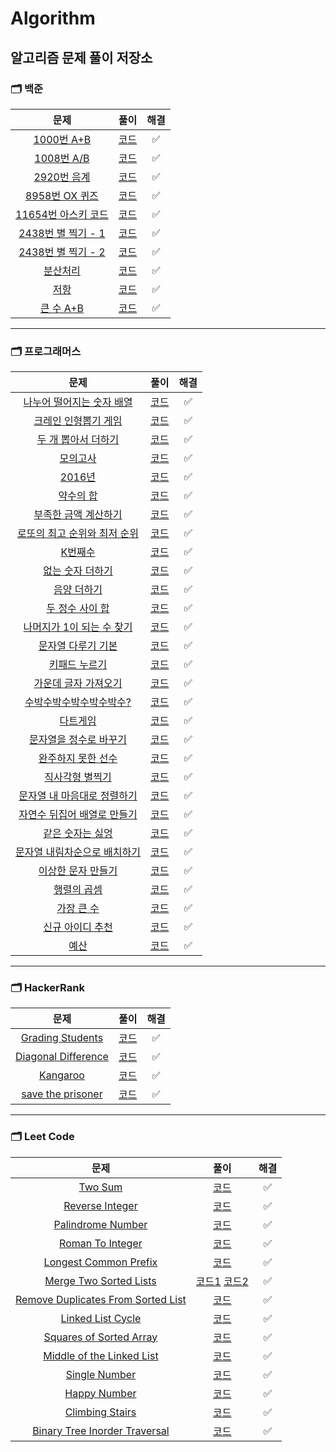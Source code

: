 # Algorithm
알고리즘 문제 풀이 저장소
---
### __🗂 백준__
|문제|풀이|해결|
|:---:|:---:|:---:|
|[1000번 A+B](https://www.acmicpc.net/problem/1000)|[코드](Baekjoon/baekjoon_1000.js)|✅|
|[1008번 A/B](https://www.acmicpc.net/problem/1008)|[코드](Baekjoon/baekjoon_1008.js)|✅|
|[2920번 음계](https://www.acmicpc.net/problem/2920)|[코드](Baekjoon/baekjoon_2920.js)|✅|
|[8958번 OX 퀴즈](https://www.acmicpc.net/problem/8958)|[코드](Baekjoon/baekjoon_8958.js)|✅|
|[11654번 아스키 코드](https://www.acmicpc.net/problem/11654)|[코드](Baekjoon/baekjoon_11654.js)|✅|
|[2438번 별 찍기 - 1](https://www.acmicpc.net/problem/2438)|[코드](Baekjoon/baekjoon_2438.js)|✅|
|[2438번 별 찍기 - 2](https://www.acmicpc.net/problem/2439)|[코드](Baekjoon/baekjoon_2438.js)|✅|
|[분산처리](https://www.acmicpc.net/problem/1009)|[코드](Baekjoon/baekjoon_1009.js)|✅|
|[저항](https://www.acmicpc.net/problem/1076)|[코드](Baekjoon/baekjoon_1076.js)|✅|
|[큰 수 A+B](https://www.acmicpc.net/problem/10757)|[코드](Baekjoon/baekjoon_10757.js)|✅|
---
### __🗂 프로그래머스__
|문제|풀이|해결|
|:---:|:---:|:---:|
|[나누어 떨어지는 숫자 배열](https://programmers.co.kr/learn/courses/30/lessons/12910)|[코드](Programmers/programmers_12910.js)|✅|
|[크레인 인형뽑기 게임](https://programmers.co.kr/learn/courses/30/lessons/64061)|[코드](Programmers/programmers_64061.js)|✅|
|[두 개 뽑아서 더하기](https://programmers.co.kr/learn/courses/30/lessons/68644)|[코드](Programmers/programmers_68644.js)|✅|
|[모의고사](https://programmers.co.kr/learn/courses/30/lessons/42840)|[코드](Programmers/programmers_42840.js)|✅|
|[2016년](https://programmers.co.kr/learn/courses/30/lessons/12901)|[코드](Programmers/programmers_12901.js)|✅|
|[약수의 합](https://programmers.co.kr/learn/courses/30/lessons/12928)|[코드](Programmers/programmers_12928.js)|✅|
|[부족한 금액 계산하기](https://programmers.co.kr/learn/courses/30/lessons/82612)|[코드](Programmers/programmers_82612.js)|✅|
|[로또의 최고 순위와 최저 순위](https://programmers.co.kr/learn/courses/30/lessons/77484)|[코드](Programmers/programmers_77484.js)|✅|
|[K번째수](https://programmers.co.kr/learn/courses/30/lessons/42748)|[코드](Programmers/programmers_42748.js)|✅|
|[없는 숫자 더하기](https://programmers.co.kr/learn/courses/30/lessons/86051)|[코드](Programmers/programmers_86051.js)|✅|
|[음양 더하기](https://programmers.co.kr/learn/courses/30/lessons/76501)|[코드](Programmers/programmers_76501.js)|✅|
|[두 정수 사이 합](https://programmers.co.kr/learn/courses/30/lessons/12912)|[코드](Programmers/programmers_12912.js)|✅|
|[나머지가 1이 되는 수 찾기](https://programmers.co.kr/learn/courses/30/lessons/87389)|[코드](Programmers/programmers_87389.js)|✅|
|[문자열 다루기 기본](https://programmers.co.kr/learn/courses/30/lessons/12918)|[코드](Programmers/programmers_12918.js)|✅|
|[키패드 누르기](https://programmers.co.kr/learn/courses/30/lessons/67256)|[코드](Programmers/programmers_67256.js)|✅|
|[가운데 글자 가져오기](https://programmers.co.kr/learn/courses/30/lessons/12903)|[코드](Programmers/programmers_12903.js)|✅|
|[수박수박수박수박수박수?](https://programmers.co.kr/learn/courses/30/lessons/12922)|[코드](Programmers/programmers_12922.js)|✅|
|[다트게임](https://programmers.co.kr/learn/courses/30/lessons/17682)|[코드](Programmers/programmers_17682.js)|✅|
|[문자열을 정수로 바꾸기](https://programmers.co.kr/learn/courses/30/lessons/12925)|[코드](Programmers/programmers_12925.js)|✅|
|[완주하지 못한 선수](https://programmers.co.kr/learn/courses/30/lessons/42576)|[코드](Programmers/programmers_42576.js)|✅|
|[직사각형 별찍기](https://programmers.co.kr/learn/courses/30/lessons/12969)|[코드](Programmers/programmers_12969.js)|✅|
|[문자열 내 마음대로 정렬하기](https://programmers.co.kr/learn/courses/30/lessons/12915)|[코드](Programmers/programmers_12915.js)|✅|
|[자연수 뒤집어 배열로 만들기](https://programmers.co.kr/learn/courses/30/lessons/12932)|[코드](Programmers/programmers_12932.js)|✅|
|[같은 숫자는 싫엉](https://programmers.co.kr/learn/courses/30/lessons/12906)|[코드](Programmers/programmers_12906.js)|✅|
|[문자열 내림차순으로 배치하기](https://programmers.co.kr/learn/courses/30/lessons/12917)|[코드](Programmers/programmers_12917.js)|✅|
|[이상한 문자 만들기](https://programmers.co.kr/learn/courses/30/lessons/12930)|[코드](Programmers/programmers_12930.js)|✅|
|[행렬의 곱셈](https://programmers.co.kr/learn/courses/30/lessons/12949)|[코드](Programmers/programmers_12949.js)|✅|
|[가장 큰 수](https://programmers.co.kr/learn/courses/30/lessons/42746)|[코드](Programmers/programmers_42746.js)|✅|
|[신규 아이디 추천](https://programmers.co.kr/learn/courses/30/lessons/72410)|[코드](Programmers/programmers_72410.js)|✅|
|[예산](https://programmers.co.kr/learn/courses/30/lessons/12982)|[코드](Programmers/programmers_12982.js)|✅|
---
### __🗂 HackerRank__
|문제|풀이|해결|
|:---:|:---:|:---:|
|[Grading Students](https://www.hackerrank.com/challenges/grading/problem)|[코드](HackerRank/hacker_rank_grading_students.js)|✅|
|[Diagonal Difference](https://www.hackerrank.com/challenges/diagonal-difference/problem)|[코드](HackerRank/hacker_rank_diagonal_difference.js)|✅|
|[Kangaroo](https://www.hackerrank.com/challenges/kangaroo/problem)|[코드](HackerRank/hacker_rank_number_line_jumps.js)|✅|
|[save the prisoner](https://www.hackerrank.com/challenges/save-the-prisoner/problem)|[코드](HackerRank/hacker_rank_save_the_prisoner.js)|✅|
---
### __🗂 Leet Code__
|문제|풀이|해결|
|:---:|:---:|:---:|
|[Two Sum](https://leetcode.com/problems/two-sum/)|[코드](LeetCode/leetcode_two_sum.js)|✅|
|[Reverse Integer](https://leetcode.com/problems/reverse-integer/)|[코드](LeetCode/leetcode_reverse_integer.js)|✅|
|[Palindrome Number](https://leetcode.com/problems/palindrome-number/)|[코드](LeetCode/leetcode_palindrome_number.js)|✅|
|[Roman To Integer](https://leetcode.com/problems/roman-to-integer/)|[코드](LeetCode/leetcode_roman_to_integer.js)|✅|
|[Longest Common Prefix](https://leetcode.com/problems/longest-common-prefix/)|[코드](LeetCode/leetcode_longest_common_prefix.js)|✅|
|[Merge Two Sorted Lists](https://leetcode.com/problems/merge-two-sorted-lists/)|[코드1](LeetCode/leetcode_merge_sorted_lists.js) [코드2](LeetCode/leetcode_merge_sorted_lists_recursive.js)|✅|
|[Remove Duplicates From Sorted List](https://leetcode.com/problems/remove-duplicates-from-sorted-list₩/)|[코드](LeetCode/leetcode_remove_duplicates_from_sorted_list.js)|✅|
|[Linked List Cycle](https://leetcode.com/problems/linked-list-cycle/)|[코드](LeetCode/leetcode_linked_list_cycle.js)|✅|
|[Squares of Sorted Array](https://leetcode.com/problems/squares-of-a-sorted-array/)|[코드](LeetCode/leetcode_squares_of_a_sorted_array.js)|✅|
|[Middle of the Linked List](https://leetcode.com/problems/middle-of-the-linked-list/)|[코드](LeetCode/leetcode_middle_of_the_linked_list.js)|✅|
|[Single Number](https://leetcode.com/problems/single-number/)|[코드](LeetCode/leetcode_single_number.js)|✅|
|[Happy Number](https://leetcode.com/problems/happy-number/)|[코드](LeetCode/leetcode_happy_number.js)|✅|
|[Climbing Stairs](https://leetcode.com/problems/climbing-stairs/)|[코드](LeetCode/leetcode_climbing_stairs.js)|✅|
|[Binary Tree Inorder Traversal](https://leetcode.com/problems/binary-tree-inorder-traversal/)|[코드](LeetCode/leetcode_binary_tree_inorder.js)|✅|
